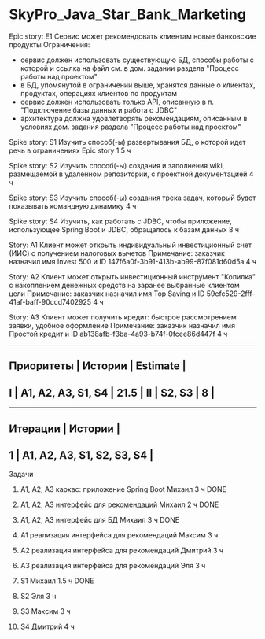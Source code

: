 # SkyPro_Java_Star_Bank_Marketing

Epic story: E1
Сервис может рекомендовать клиентам новые банковские продукты
Ограничения:
- сервис должен использовать существующую БД, способы работы с которой и ссылка на файл см. в дом. задании раздела "Процесс работы над проектом"
- в БД, упомянутой в ограничении выше, хранятся данные о клиентах, продуктах, операциях клиентов по продуктам
- сервис должен использовать только API, описанную в п. "Подключение базы данных и работа с JDBC"
- архитектура должна удовлетворять рекомендациям, описанным в условиях дом. задания раздела "Процесс работы над проектом"

Spike story: S1
Изучить способ(-ы) развертывания БД, о которой идет речь в ограничениях Epic story
1.5 ч

Spike story: S2
Изучить способ(-ы) создания и заполнения wiki, размещаемой в удаленном репозитории, с проектной документацией
4 ч

Spike story: S3
Изучить способ(-ы) создания трека задач, который будет показывать командную динамику
4 ч

Spike story: S4
Изучить, как работать с JDBC, чтобы приложение, использующее Spring Boot и JDBC, обращалось к базам данных
8 ч

Story: A1
Клиент может открыть индивидуальный инвестиционный счет (ИИС) с получением налоговых вычетов
Примечание: заказчик назначил имя Invest 500 и ID 147f6a0f-3b91-413b-ab99-87f081d60d5a
4 ч

Story: A2
Клиент может открыть инвестиционный инструмент "Копилка" с накоплением денежных средств на заранее выбранные клиентом цели
Примечание: заказчик назначил имя Top Saving и ID 59efc529-2fff-41af-baff-90ccd7402925
4 ч

Story: A3
Клиент может получить кредит: быстрое рассмотрением заявки, удобное оформление
Примечание: заказчик назначил имя Простой кредит и ID ab138afb-f3ba-4a93-b74f-0fcee86d447f
4 ч

-------------------------------------------------
Приоритеты  | Истории               | Estimate  |
-------------------------------------------------
I           | A1, A2, A3, S1, S4    | 21.5      |
II          | S2, S3                | 8         |
-------------------------------------------------

---------------------------------------------
Итерации    | Истории                       |
---------------------------------------------
1           | A1, A2, A3, S1, S2, S3, S4    |
---------------------------------------------

Задачи

1. A1, A2, A3
каркас: приложение Spring Boot
Михаил
3 ч
DONE

2. A1, A2, A3
интерфейс для рекомендаций
Михаил
2 ч
DONE

3. A1, A2, A3
интерфейс для БД
Михаил
3 ч
DONE

4. A1
реализация интерфейса для рекомендаций
Максим
3 ч

5. A2
реализация интерфейса для рекомендаций
Дмитрий
3 ч

6. A3
реализация интерфейса для рекомендаций
Эля
3 ч

7. S1
Михаил
1.5 ч
DONE

8. S2
Эля
3 ч

9. S3
Максим
3 ч

10. S4
Дмитрий
4 ч
